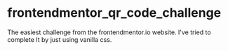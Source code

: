 # frontendmentor_qr_code_challenge
The easiest challenge from the frontendmentor.io website. I've tried to complete It by just using vanilla css.
